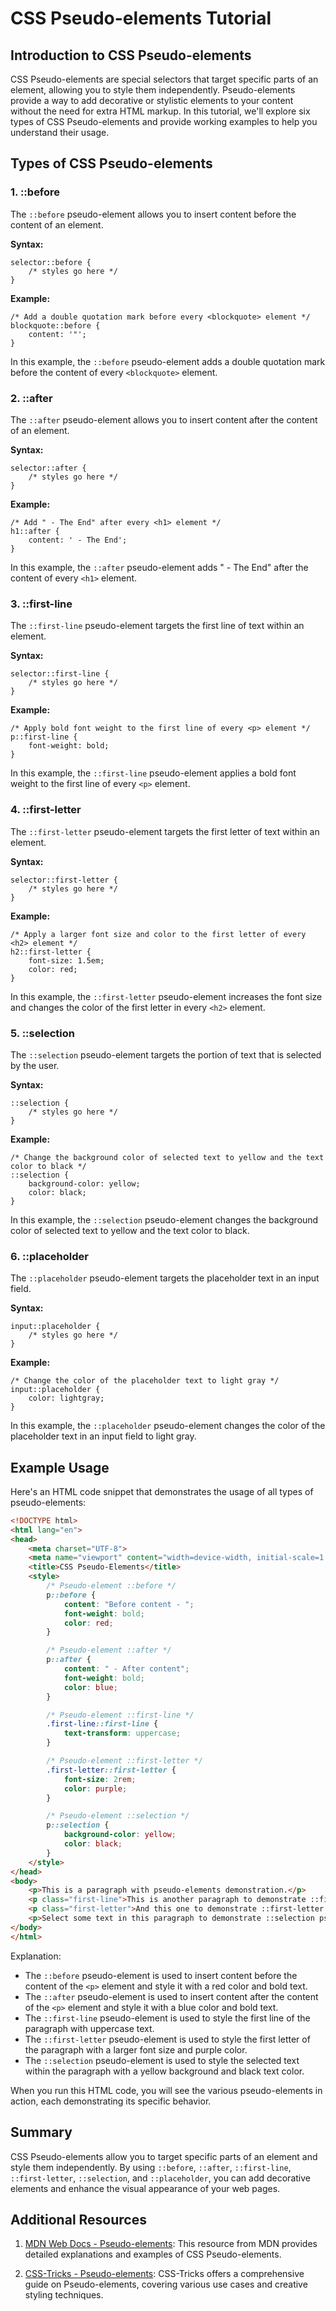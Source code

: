 # CSS Pseudo-elements Tutorial

## Introduction to CSS Pseudo-elements

CSS Pseudo-elements are special selectors that target specific parts of an element, allowing you to style them independently. Pseudo-elements provide a way to add decorative or stylistic elements to your content without the need for extra HTML markup. In this tutorial, we'll explore six types of CSS Pseudo-elements and provide working examples to help you understand their usage.



## Types of CSS Pseudo-elements

### 1. ::before

The `::before` pseudo-element allows you to insert content before the content of an element.

**Syntax:**
```
selector::before {
    /* styles go here */
}
```

**Example:**
```
/* Add a double quotation mark before every <blockquote> element */
blockquote::before {
    content: '"';
}
```

In this example, the `::before` pseudo-element adds a double quotation mark before the content of every `<blockquote>` element.

### 2. ::after

The `::after` pseudo-element allows you to insert content after the content of an element.

**Syntax:**
```
selector::after {
    /* styles go here */
}
```

**Example:**
```
/* Add " - The End" after every <h1> element */
h1::after {
    content: ' - The End';
}
```

In this example, the `::after` pseudo-element adds " - The End" after the content of every `<h1>` element.

### 3. ::first-line

The `::first-line` pseudo-element targets the first line of text within an element.

**Syntax:**
```
selector::first-line {
    /* styles go here */
}
```

**Example:**
```
/* Apply bold font weight to the first line of every <p> element */
p::first-line {
    font-weight: bold;
}
```

In this example, the `::first-line` pseudo-element applies a bold font weight to the first line of every `<p>` element.

### 4. ::first-letter

The `::first-letter` pseudo-element targets the first letter of text within an element.

**Syntax:**
```
selector::first-letter {
    /* styles go here */
}
```

**Example:**
```
/* Apply a larger font size and color to the first letter of every <h2> element */
h2::first-letter {
    font-size: 1.5em;
    color: red;
}
```

In this example, the `::first-letter` pseudo-element increases the font size and changes the color of the first letter in every `<h2>` element.

### 5. ::selection

The `::selection` pseudo-element targets the portion of text that is selected by the user.

**Syntax:**
```
::selection {
    /* styles go here */
}
```

**Example:**
```
/* Change the background color of selected text to yellow and the text color to black */
::selection {
    background-color: yellow;
    color: black;
}
```

In this example, the `::selection` pseudo-element changes the background color of selected text to yellow and the text color to black.

### 6. ::placeholder

The `::placeholder` pseudo-element targets the placeholder text in an input field.

**Syntax:**
```
input::placeholder {
    /* styles go here */
}
```

**Example:**
```
/* Change the color of the placeholder text to light gray */
input::placeholder {
    color: lightgray;
}
```

In this example, the `::placeholder` pseudo-element changes the color of the placeholder text in an input field to light gray.

## Example Usage
 Here's an HTML code snippet that demonstrates the usage of all types of pseudo-elements:

```html
<!DOCTYPE html>
<html lang="en">
<head>
    <meta charset="UTF-8">
    <meta name="viewport" content="width=device-width, initial-scale=1.0">
    <title>CSS Pseudo-Elements</title>
    <style>
        /* Pseudo-element ::before */
        p::before {
            content: "Before content - ";
            font-weight: bold;
            color: red;
        }

        /* Pseudo-element ::after */
        p::after {
            content: " - After content";
            font-weight: bold;
            color: blue;
        }

        /* Pseudo-element ::first-line */
        .first-line::first-line {
            text-transform: uppercase;
        }

        /* Pseudo-element ::first-letter */
        .first-letter::first-letter {
            font-size: 2rem;
            color: purple;
        }

        /* Pseudo-element ::selection */
        p::selection {
            background-color: yellow;
            color: black;
        }
    </style>
</head>
<body>
    <p>This is a paragraph with pseudo-elements demonstration.</p>
    <p class="first-line">This is another paragraph to demonstrate ::first-line pseudo-element.</p>
    <p class="first-letter">And this one to demonstrate ::first-letter pseudo-element.</p>
    <p>Select some text in this paragraph to demonstrate ::selection pseudo-element.</p>
</body>
</html>
```

Explanation:
- The `::before` pseudo-element is used to insert content before the content of the `<p>` element and style it with a red color and bold text.
- The `::after` pseudo-element is used to insert content after the content of the `<p>` element and style it with a blue color and bold text.
- The `::first-line` pseudo-element is used to style the first line of the paragraph with uppercase text.
- The `::first-letter` pseudo-element is used to style the first letter of the paragraph with a larger font size and purple color.
- The `::selection` pseudo-element is used to style the selected text within the paragraph with a yellow background and black text color.

When you run this HTML code, you will see the various pseudo-elements in action, each demonstrating its specific behavior.
## Summary

CSS Pseudo-elements allow you to target specific parts of an element and style them independently. By using `::before`, `::after`, `::first-line`, `::first-letter`, `::selection`, and `::placeholder`, you can add decorative elements and enhance the visual appearance of your web pages.

## Additional Resources

1. [MDN Web Docs - Pseudo-elements](https://developer.mozilla.org/en-US/docs/Web/CSS/Pseudo-elements): This resource from MDN provides detailed explanations and examples of CSS Pseudo-elements.

2. [CSS-Tricks - Pseudo-elements](https://css-tricks.com/almanac/selectors/a/after-and-before/): CSS-Tricks offers a comprehensive guide on Pseudo-elements, covering various use cases and creative styling techniques.